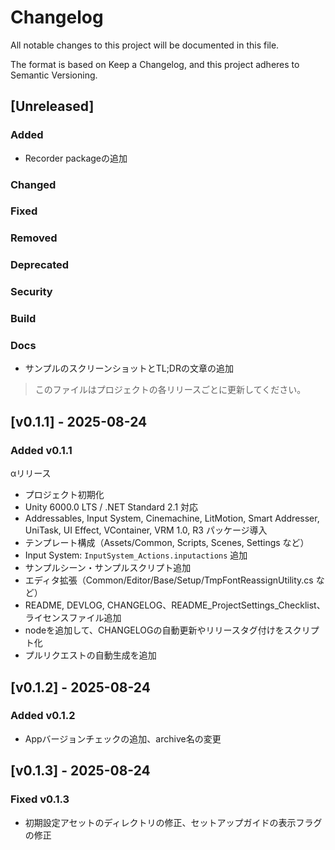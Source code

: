 # Changelog

All notable changes to this project will be documented in this file.

The format is based on Keep a Changelog, and this project adheres to Semantic Versioning.

## [Unreleased]

### Added

- Recorder packageの追加

### Changed

### Fixed

### Removed

### Deprecated

### Security

### Build

### Docs

- サンプルのスクリーンショットとTL;DRの文章の追加

> このファイルはプロジェクトの各リリースごとに更新してください。

## [v0.1.1] - 2025-08-24

### Added v0.1.1

αリリース

- プロジェクト初期化
- Unity 6000.0 LTS / .NET Standard 2.1 対応
- Addressables, Input System, Cinemachine, LitMotion, Smart Addresser, UniTask, UI Effect,
  VContainer, VRM 1.0, R3 パッケージ導入
- テンプレート構成（Assets/Common, Scripts, Scenes, Settings など）
- Input System: `InputSystem_Actions.inputactions` 追加
- サンプルシーン・サンプルスクリプト追加
- エディタ拡張（Common/Editor/Base/Setup/TmpFontReassignUtility.cs など）
- README, DEVLOG, CHANGELOG、README_ProjectSettings_Checklist、ライセンスファイル追加
- nodeを追加して、CHANGELOGの自動更新やリリースタグ付けをスクリプト化
- プルリクエストの自動生成を追加

## [v0.1.2] - 2025-08-24

### Added v0.1.2

- Appバージョンチェックの追加、archive名の変更

## [v0.1.3] - 2025-08-24

### Fixed v0.1.3

- 初期設定アセットのディレクトリの修正、セットアップガイドの表示フラグの修正
